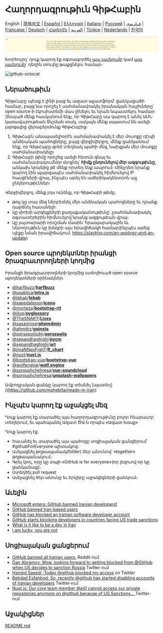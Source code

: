 # Հաղորդագրութիւն ԳիթՀաբին

English | [简体中文](./README-CN.md) | [Español ](./README-ES.md) | [Ελληνικά](./README-GR.md) | [Italiano](./README-IT.md) | [Русский](./README-RU.md) | [ﻑﺍﺮﺳی](./README-PER.md) | [Française ](./README-FR.MD) | [Deutsch](./README-DE.md) | [Հայերէն](./README-HY.md) | [العربية](./README-AR.md) | [Türkçe](./README-TR.md) | [Nederlands](./README-NL.md) | [한국어](./README-KO.md)

![alt text](./message.png)

Խորհուրդ՝ դուք կարող էք օգտագործել [այս յաւելումը](https://github.com/JafarAkhondali/remove-github-restrictions-message) կամ [այս յաւելումը](https://github.com/MohamadKh75/ShutHub)՝ դեղին տուփը թաքցնելու համար։

![github-octocat](https://user-images.githubusercontent.com/12782371/62160824-168f5000-b32a-11e9-858b-e196b913d17b.png)

## Ներածութիւն

ԳիթՀաբը պէտք է լինի բաց եւ ազատ պլատֆորմ՝ ցանկացածի համար, բայց նա որոշել է սահմանափակել իրանական հաշիւները՝ open source֊ի էկոսիստեմի մաս լինելու եւ նրան նպաստելու համար։ Չնայած մենք հասկանում ենք, որ ԳիթՀաբը սա կարող է անել ԱՄՆ կառավարութեան ճնշման տակ, սակայն մենք սպասում են աւելի յարգալից վերաբերմունք ԳիթՀաբից։

1. ԳիթՀաբն անսպասելիօրէն սահմանափակել է մեր մուտքը դէպի անձնական պահոցները, բայց վերջիվերջոյ, մենք ցանկանում ենք, որ ԳիթՀաբը գոնէ տեղեակ պահի մեզ, նախքան մեր մուտքը սահմանափակելը։
2. ԳիթՀաբի թիմը որոշեց աւելի հեռուն գնալ եւ սահմանափակումներ մտցնել՝ **հիմք ընդունելով մեր ազգութիւնը**, անկախ նրանից թէ մենք որտեղ ենք ապրում։ Մինչդեռ նրանք կարող էին պարզապէս սահմանափակել հիմնուելով IP հասցէների վրայ, ինչպէս արել են ամերիկակենտրոն այլ ընկերութիւններ։

Վերջիվերջոյ, մենք յոյս ունենք, որ ԳիթՀաբի թիմը․

- թոյլ կը տայ մեզ ներբեռնել մեր անձնական պահոցները եւ դրանք դարձնել հասանելի։
- կը փոխի արգելքների քաղաքականութիւնը՝ չսահմանափակել օգտատէրերին հիմնուելով նրանց ազգութեան վրայ։
- կը յայտարարի որոշման մասին՝ հրապարակային եւ ներողութիւն կը խնդրի այս իրավիճակի համար(ինչպէս արեց սլէքը նման իրավիճակում․ https://slackhq.com/an-apology-and-an-update)

## Open source պրոյեկտներ իրանցի ծրագրաւորողների կողմից

Իրանցի ծրագրաւորողների կողմից ստեղծուած open source պրոյեկտների օրինակներ․

- [@harfbuzz](https://github.com/harfbuzz)/[**harfbuzz**](https://github.com/harfbuzz/harfbuzz)
- [@usablica](https://github.com/usablica)/[**intro.js**](https://github.com/usablica/intro.js)
- [@lebab](https://github.com/lebab)/[**lebab**](https://github.com/lebab/lebab)
- [@saeedalipoor](https://github.com/saeedalipoor)/[**icono**](https://github.com/saeedalipoor/icono)
- [@morteza](https://github.com/morteza)/[**bootstrap-rtl**](https://github.com/morteza/bootstrap-rtl)
- [@ilius](https://github.com/ilius)/[**pyglossary**](https://github.com/ilius/pyglossary)
- [@TheSNAKY](https://github.com/TheSNAKY)/[**Lives**](https://github.com/TheSNAKY/Lives)
- [@sasanrose](https://github.com/sasanrose)/[**phpredmin**](https://github.com/sasanrose/phpredmin)
- [@ahmdrz](https://github.com/ahmdrz)/[**goinsta**](https://github.com/ahmdrz/goinsta)
- [@persepolisdm](https://github.com/persepolisdm)/[**persepolis**](https://github.com/persepolisdm/persepolis)
- [@sepandhaghighi](https://github.com/sepandhaghighi)/[**pycm**](https://github.com/sepandhaghighi/pycm)
- [@sepandhaghighi](https://github.com/sepandhaghighi)/[**art**](https://github.com/sepandhaghighi/art)
- [@imaNNeoFighT](https://github.com/imaNNeoFighT)/[**fl_chart**](https://github.com/imaNNeoFighT/fl_chart)
- [@nuxt](https://github.com/nuxt)/[**nuxt.js**](https://github.com/nuxt/nuxt.js)
- [@bootstrap-vue](https://github.com/bootstrap-vue)/[**bootstrap-vue**](https://github.com/bootstrap-vue/bootstrap-vue)
- [@wolfengine](https://github.com/wolfengine)/[**wolf.engine**](https://github.com/wolfengine/wolf.engine)
- [@soroushchehresa](https://github.com/soroushchehresa)/[**vue-soundcloud**](https://github.com/soroushchehresa/vue-soundcloud)
- [@soroushchehresa](https://github.com/soroushchehresa)/[**unsplash-wallpapers**](https://github.com/soroushchehresa/unsplash-wallpapers)


Ամբողջական ցանկը կարող էք տեսնել [այստեղ]((https://github.com/mohebifar/made-in-iran):

## Ինչպէս կարող էք աջակցել մեզ

Դուք կարող էք տարածել այս հաղորդագրութիւնը բոլոր հնարաւոր տեղերում, եւ պահպանել Ազատ ԾԱ֊ն որպէս «Ազատ Խօսք»

Դուք կարող էք․

- հաւանել եւ տարածել այս պահոցը սոցիալական ցանցերում՝ #githubForEveryone պիտակով։
- Աւելացնել թղթապանակ(folder) ձեր անունով՝ «together» թղթապանակում։
- Գրել կոդ, որը կը տպի «GitHub is for everyone»(որ լեզուով որ կը ցանկանաք)։
- Ստեղծել pull request
- Աւելացնել ձեր անունը եւ երկիրը աջակիցների ցանկում։


## Աւելին

- [Microsoft enters: GitHub banned Iranian developers!](https://medium.com/@d.aliyamini/microsoft-enters-github-banned-iranian-developers-843f7c60a146)
- [GitHub banned Iran-based users](https://financialtribune.com/articles/sci-tech/99111/github-bans-iran-based-users)
- [GitHub has blocked an Iranian software developer account](https://hub.packtpub.com/github-has-blocked-an-iranian-software-developers-account)
- [GitHub starts blocking developers in countries facing US trade sanctions](https://www.zdnet.com/article/github-starts-blocking-developers-in-countries-facing-us-trade-sanctions)
- [What is it like to be a dev in Iran](https://shahinsorkh.ir/2019/07/20/how-is-it-like-to-be-a-dev-in-iran)
- [I am lucky, you are not](https://dev.to/jeromegamez/i-am-lucky-you-are-not-2eco)

## Սոցիալական ցանցերում

- [GitHub banned all Iranian users.](https://www.reddit.com/r/programming/comments/ciey8g/github_banned_all_iranian_users_our_accounts_are/) Reddit֊ում
- [Dan Abramov: Wow, looking forward to getting blocked from @GitHub when US decides to sanction Russia](https://twitter.com/dan_abramov/status/1154869188672086019?s=19) Twitter֊ում
- [Hamed Saeedi :Today @github blocked my access](https://twitter.com/Hamed/status/1154268514074660864?s=19) on Twitter
- [Behdad Esfahbod: So, recently @github has started disabling accounts of Iranian developers](https://twitter.com/behdadesfahbod/status/1154755351092158465?s=19) Twitter֊ում
- [Nuxt.js: Our core team member @_pi0_ cannot access our private repositories anymore on @github because of US Sanctions...
](https://t.co/4FiLexH9Mf) Twitter֊ում

## Աջակիցներ

[README.md](README.md#supporters)
